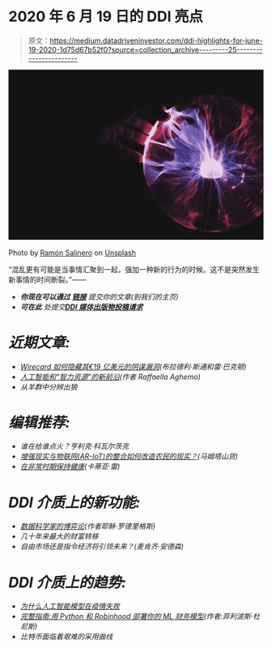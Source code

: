 # 2020 年 6 月 19 日的 DDI 亮点

> 原文：<https://medium.datadriveninvestor.com/ddi-highlights-for-june-19-2020-1d75d67b52f0?source=collection_archive---------25----------------------->

![](img/74e58a188574ffca332ae41f1cc429c0.png)

Photo by [Ramón Salinero](https://unsplash.com/@donramxn?utm_source=medium&utm_medium=referral) on [Unsplash](https://unsplash.com?utm_source=medium&utm_medium=referral)

“混乱更有可能是当事情汇聚到一起，强加一种新的行为的时候。这不是突然发生新事情的时间断裂。”——[](https://www.datadriveninvestor.com/2020/06/18/how-to-think-about-disruption/)

*   ***你现在可以通过** [**链接**](https://bit.ly/2BLBuPE) 提交你的文章(到我们的主页)*
*   ***可在此** 处提交[**DDI 媒体出版物投稿请求**](https://bit.ly/37l0k4I)*

# ***近期文章:***

*   *[Wirecard 如何隐藏其€19 亿美元的阴谋漏洞](https://www.datadriveninvestor.com/2020/06/19/how-wirecard-concealed-its-e1-9-billion-plothole/)(布拉德利·斯通和雷·巴克顿)*
*   *[人工智能和“智力资源”的新前沿](https://www.datadriveninvestor.com/2020/06/19/artificial-intelligence-and-the-new-frontiers-of-brainsourcing/)(作者 Raffaella Aghemo)*
*   *从羊群中分辨出狼*

# ***编辑推荐:***

*   *谁在给谁点火？亨利克·科瓦尔茨克*
*   *[增强现实与物联网(AR-IoT)的整合如何改造农民的现实？](https://www.datadriveninvestor.com/2020/04/27/how-augmented-reality-integrated-with-iot-ar-iot-can-transform-farmers-reality/)(马姆塔山货)*
*   *[在非常时期保持健康](https://www.datadriveninvestor.com/2020/04/22/staying-fit-in-exceptional-times/)(卡蒂亚·雷)*

# ***DDI 介质上的新功能:***

*   *[数据科学家的博弈论](https://medium.com/datadriveninvestor/game-theory-for-data-scientists-e44048a7e935)(作者耶稣·罗德里格斯)*
*   *几十年来最大的财富转移*
*   *自由市场还是指令经济将引领未来？(麦肯齐·安德森)*

# ***DDI 介质上的趋势**:*

*   *[为什么人工智能模型在疫情失败](https://medium.com/datadriveninvestor/why-ai-models-failed-in-the-pandemic-1e57bd0c29fc)*
*   *[完整指南:用 Python 和 Robinhood 部署你的 ML 财务模型](https://medium.com/datadriveninvestor/the-complete-guide-deploying-your-ml-financial-models-with-python-and-robinhood-8d39ba727e0f)(作者:菲利波斯·杜尼斯)*
*   *比特币面临着艰难的采用曲线*